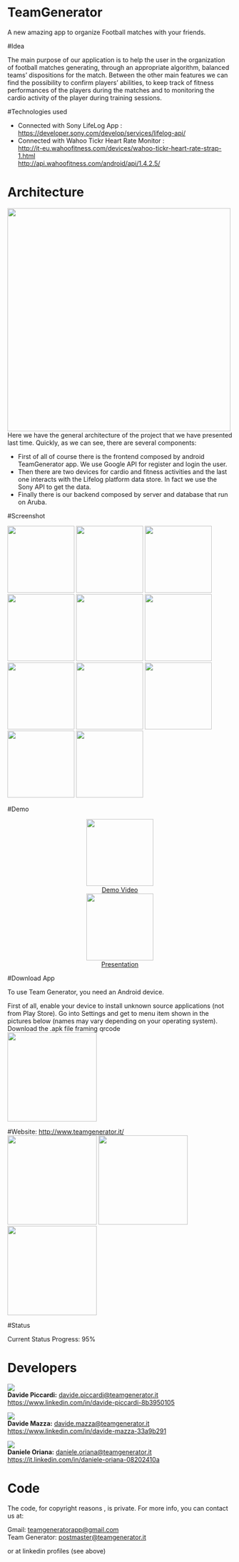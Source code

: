 # TeamGenerator

A new amazing app to organize Football matches with your friends.

#Idea

The main purpose of our application is to help the user in the organization of football matches generating, through an appropriate algorithm, balanced teams’ dispositions for the match. Between the other main features we can find the possibility to confirm players’ abilities, to keep track of fitness performances of the players during the matches and to monitoring the cardio activity of the player during training sessions.

#Technologies used

* Connected with Sony LifeLog App : <br> https://developer.sony.com/develop/services/lifelog-api/
* Connected with Wahoo Tickr Heart Rate Monitor : <br>
        http://it-eu.wahoofitness.com/devices/wahoo-tickr-heart-rate-strap-1.html <br>
        http://api.wahoofitness.com/android/api/1.4.2.5/



# Architecture 
<img src="http://www.teamgenerator.it/images/varie/architecture4.png" width="500" heigth="500" /><br>
Here we have the general architecture of the project that we have presented last time. Quickly, as we can see, there are several components: <br>
* First of all of course there is the frontend composed by android TeamGenerator app. We use Google API for register and login the user.
* Then there are two devices for cardio and fitness activities and the last one interacts with the Lifelog platform data store. In fact we use the Sony API to get the data.
* Finally there is our backend composed by server and database that run on Aruba.


#Screenshot

<img src="http://www.teamgenerator.it/images/varie/profilo3.png" width="150" heigth="300"/>
<img src="http://www.teamgenerator.it/images/varie/profilo2.png" width="150" heigth="300"/>
<img src="http://www.teamgenerator.it/images/social1.png" width="150" heigth="300"/>
<img src="http://www.teamgenerator.it/images/social4.png" width="150" heigth="300"/>
<img src="http://www.teamgenerator.it/images/dettagliPartita2.png" width="150" heigth="300"/>
<img src="http://www.teamgenerator.it/images/varie/statSquadra.png" width="150" heigth="300"/>
<img src="http://www.teamgenerator.it/images/squadra1.png" width="150" heigth="300"/>
<img src="http://www.teamgenerator.it/images/varie/controllameteo2.png" width="150" heigth="300"/>
<img src="http://www.teamgenerator.it/images/performance.png" width="150" heigth="300"/>
<img src="http://www.teamgenerator.it/images/varie/statisticheAllenamento.png" width="150" heigth="300"/>
<img src="http://www.teamgenerator.it/images/varie/Screenshot_2016-05-14-19-51-55.png" width="150" heigth="300"/>

#Demo
<center>
<img src="https://s.ytimg.com/yts/img/yt_1200-vfl4C3T0K.png" width="150" heigth="150"> <br>
<a href="https://youtu.be/d5SqbuJcewA"> Demo Video </a>
<br/>
<img src="http://www.geojolly.com/wp-content/uploads/2016/02/dIbJSsRV.png" width="150" heigth="150"> <br>
<a href=""> Presentation </a>
</center>

#Download App

To use Team Generator, you need an Android device. 

First of all, enable your device to install unknown source applications (not from Play Store). Go into Settings and get to menu item shown in the pictures below (names may vary depending on your operating system). <br>
Download the .apk file framing qrcode <br>
<img src="http://www.teamgenerator.it/images/apk_dropbox.jpg"  width="200" heigth="200"/>

#Website: http://www.teamgenerator.it/ <br>
<img src="http://www.teamgenerator.it/images/varie/HomeSito.PNG" width="200" heigth="200"/>
<img src="http://www.teamgenerator.it/images/profiloSito.PNG" width="200" heigth="200" />
<img src="http://www.teamgenerator.it/images/varie/ricercaCampo.PNG" width="200" heigth="200" />


#Status

Current Status Progress: 95%


# Developers
<img src="https://media.licdn.com/mpr/mpr/shrinknp_100_100/AAEAAQAAAAAAAAVPAAAAJGRhMTZjMjUxLTUwNWMtNGFmMy05YzJhLWFhM2YzZTkxNDEyNA.jpg"/><br><b>Davide Piccardi:</b> davide.piccardi@teamgenerator.it <br> https://www.linkedin.com/in/davide-piccardi-8b3950105

<img src="https://media.licdn.com/mpr/mpr/shrink_100_100/AAEAAQAAAAAAAAQEAAAAJGM0YWQ1MWE4LTkxOWQtNDVjNC1hYTdkLTc4YWI4MzM4ZWJhNw.jpg"/><br><b>Davide Mazza:</b> davide.mazza@teamgenerator.it <br> https://www.linkedin.com/in/davide-mazza-33a9b291

<img src="https://media.licdn.com/mpr/mpr/shrinknp_100_100/AAEAAQAAAAAAAAdqAAAAJDdjMzkzYmU5LWFiNTEtNDc2Yy1hMDA2LWQyODg3ZWE3YjFkNg.jpg"/><br><b>Daniele Oriana:</b> daniele.oriana@teamgenerator.it <br> https://it.linkedin.com/in/daniele-oriana-08202410a

# Code 

The code, for copyright reasons , is private. For more info, you can contact us at: 

Gmail: teamgeneratorapp@gmail.com <br>
Team Generator: postmaster@teamgenerator.it

or at linkedin profiles (see above)

